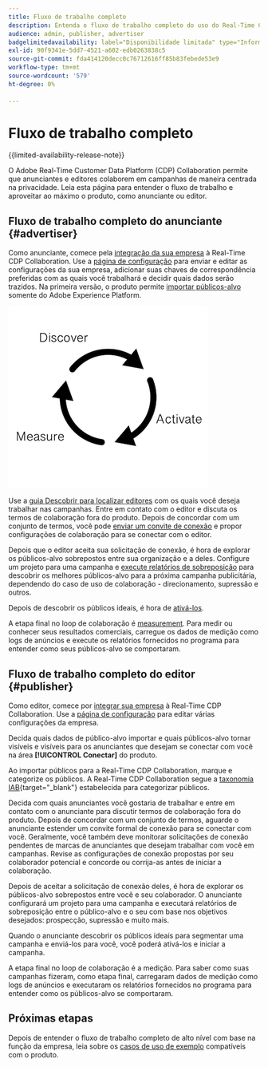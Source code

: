 ```yaml
---
title: Fluxo de trabalho completo
description: Entenda o fluxo de trabalho completo do uso do Real-Time CDP Collaboration como anunciante ou editor
audience: admin, publisher, advertiser
badgelimitedavailability: label="Disponibilidade limitada" type="Informative" url="https://helpx.adobe.com/br/legal/product-descriptions/real-time-customer-data-platform-collaboration.html newtab=true"
exl-id: 90f9341e-5dd7-4521-a602-edb0263838c5
source-git-commit: fda414120decc0c76712616ff85b83febede53e9
workflow-type: tm+mt
source-wordcount: '579'
ht-degree: 0%

---
```


# Fluxo de trabalho completo

{{limited-availability-release-note}}

O Adobe Real-Time Customer Data Platform (CDP) Collaboration permite que anunciantes e editores colaborem em campanhas de maneira centrada na privacidade. Leia esta página para entender o fluxo de trabalho e aproveitar ao máximo o produto, como anunciante ou editor.

## Fluxo de trabalho completo do anunciante {#advertiser}

Como anunciante, comece pela [integração da sua empresa](/help/guide/setup/onboard-organization.md) à Real-Time CDP Collaboration. Use a [página de configuração](/help/guide/setup/setup-overview.md) para enviar e editar as configurações da sua empresa, adicionar suas chaves de correspondência preferidas com as quais você trabalhará e decidir quais dados serão trazidos. Na primeira versão, o produto permite [importar públicos-alvo](/help/guide/setup/onboard-audiences.md) somente do Adobe Experience Platform.

![Descobrir, ativar, medir para anunciantes.](/help/assets/end-to-end-workflow/discover-activate-measure.png)

Use a [guia Descobrir para localizar editores](/help/guide/connect/discover-publishers.md) com os quais você deseja trabalhar nas campanhas. Entre em contato com o editor e discuta os termos de colaboração fora do produto. Depois de concordar com um conjunto de termos, você pode [enviar um convite de conexão](/help/guide/connect/establishing-connections.md) e propor configurações de colaboração para se conectar com o editor.

Depois que o editor aceita sua solicitação de conexão, é hora de explorar os públicos-alvo sobrepostos entre sua organização e a deles. Configure um projeto para uma campanha e [execute relatórios de sobreposição](/help/guide/collaborate/discover.md) para descobrir os melhores públicos-alvo para a próxima campanha publicitária, dependendo do caso de uso de colaboração - direcionamento, supressão e outros.

Depois de descobrir os públicos ideais, é hora de [ativá-los](/help/guide/collaborate/activate.md).

A etapa final no loop de colaboração é [measurement](/help/guide/collaborate/measure.md). Para medir ou conhecer seus resultados comerciais, carregue os dados de medição como logs de anúncios e execute os relatórios fornecidos no programa para entender como seus públicos-alvo se comportaram.

## Fluxo de trabalho completo do editor {#publisher}

Como editor, comece por [integrar sua empresa](/help/guide/setup/onboard-organization.md) à Real-Time CDP Collaboration. Use a [página de configuração](/help/guide/setup/setup-overview.md) para editar várias configurações da empresa.

Decida quais dados de público-alvo importar e quais públicos-alvo tornar visíveis e visíveis para os anunciantes que desejam se conectar com você na área **[!UICONTROL Conectar]** do produto.

Ao importar públicos para a Real-Time CDP Collaboration, marque e categorize os públicos. A Real-Time CDP Collaboration segue a [taxonomia IAB](https://www.iab.com/guidelines/content-taxonomy/){target="_blank"} estabelecida para categorizar públicos.

Decida com quais anunciantes você gostaria de trabalhar e entre em contato com o anunciante para discutir termos de colaboração fora do produto. Depois de concordar com um conjunto de termos, aguarde o anunciante estender um convite formal de conexão para se conectar com você. Geralmente, você também deve monitorar solicitações de conexão pendentes de marcas de anunciantes que desejam trabalhar com você em campanhas. Revise as configurações de conexão propostas por seu colaborador potencial e concorde ou corrija-as antes de iniciar a colaboração.

Depois de aceitar a solicitação de conexão deles, é hora de explorar os públicos-alvo sobrepostos entre você e seu colaborador. O anunciante configurará um projeto para uma campanha e executará relatórios de sobreposição entre o público-alvo e o seu com base nos objetivos desejados: prospecção, supressão e muito mais.

Quando o anunciante descobrir os públicos ideais para segmentar uma campanha e enviá-los para você, você poderá ativá-los e iniciar a campanha.

A etapa final no loop de colaboração é a medição. Para saber como suas campanhas fizeram, como etapa final, carregaram dados de medição como logs de anúncios e executaram os relatórios fornecidos no programa para entender como os públicos-alvo se comportaram.

## Próximas etapas

Depois de entender o fluxo de trabalho completo de alto nível com base na função da empresa, leia sobre os [casos de uso de exemplo](/help/guide/use-cases-benefits.md) compatíveis com o produto.
